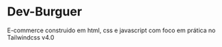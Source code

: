 # Dev-Burguer
E-commerce construido em html, css e javascript com foco em prática no Tailwindcss v4.0
